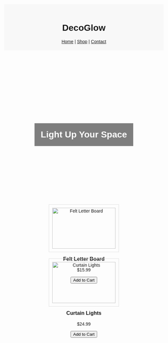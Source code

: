 <!DOCTYPE html>
<html lang="en">
<head>
  <meta charset="UTF-8">
  <meta name="viewport" content="width=device-width, initial-scale=1">
  <title>DecoGlow - Home</title>
  <style>
    body { font-family: Arial, sans-serif; margin: 0; }
    header { background: #f8f8f8; padding: 20px; text-align: center; }
    .hero { background: url('curtain-lights.jpg') center/cover no-repeat; height: 400px; display: flex; align-items: center; justify-content: center; }
    .hero h1 { background: rgba(0,0,0,0.5); color: white; padding: 20px; }
    .products { display: flex; flex-wrap: wrap; padding: 20px; justify-content: center; }
    .product { border: 1px solid #ddd; margin: 10px; padding: 10px; width: 200px; text-align: center; }
  </style>
</head>
<body>

<header>
  <h1>DecoGlow</h1>
  <nav>
    <a href="#">Home</a> |
    <a href="#">Shop</a> |
    <a href="#">Contact</a>
  </nav>
</header>

<div class="hero">
  <h1>Light Up Your Space</h1>
</div>

<section class="products">
  <div class="product">
    <img src="felt-letter-board.jpg" alt="Felt Letter Board" width="100%">
    <h3>Felt Letter Board</h3>
    <p>$15.99</p>
    <button>Add to Cart</button>
  </div>
  <div class="product">
    <img src="curtain-lights.jpg" alt="Curtain Lights" width="100%">
    <h3>Curtain Lights</h3>
    <p>$24.99</p>
    <button>Add to Cart</button>
  </div>
</section>

</body>
</html>
